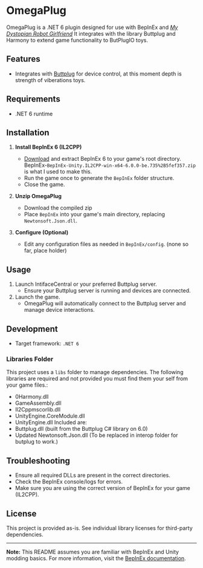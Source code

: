 # OmegaPlug

OmegaPlug is a .NET 6 plugin designed for use with BepInEx and [_My Dystopian Robot Girlfriend_](https://incontinentcell.itch.io/factorial-omega) It integrates with the library Buttplug and Harmony to extend game functionality to ButPlugIO toys.

## Features

- Integrates with [Buttplug](https://buttplug.io/) for device control, at this moment depth is strength of viberations toys.

## Requirements
- .NET 6 runtime

## Installation

1. **Install BepInEx 6 (IL2CPP)** 
   - [Download](https://builds.bepinex.dev/projects/bepinex_be/735/BepInEx-Unity.IL2CPP-win-x64-6.0.0-be.735%2B5fef357.zip) and extract BepInEx 6 to your game's root directory. BepInEx-`BepInEx-Unity.IL2CPP-win-x64-6.0.0-be.735%2B5fef357.zip` is what I used to make this.
   - Run the game once to generate the `BepInEx` folder structure.
   - Close the game.

2. **Unzip OmegaPlug**
   - Download the compiled zip
   - Place `BepInEx` into your game's main directory, replacing `Newtonsoft.Json.dll`.

4. **Configure (Optional)**
   - Edit any configuration files as needed in `BepInEx/config`. (none so far, place holder)

## Usage

1. Launch IntifaceCentral or your preferred Buttplug server.
   - Ensure your Buttplug server is running and devices are connected.
2. Launch the game.
   - OmegaPlug will automatically connect to the Buttplug server and manage device interactions.

## Development
- Target framework: `.NET 6`

### Libraries Folder
This project uses a `libs` folder to manage dependencies. The following libraries are required and not provided you must find them your self from your game files.:
- 0Harmony.dll
- GameAssembly.dll
- Il2Cppmscorlib.dll
- UnityEngine.CoreModule.dll
- UnityEngine.dll
Included are:
- Buttplug.dll (built from the Buttplug C# library on 6.0)
- Updated Newtonsoft.Json.dll (To be replaced in interop folder for butplug to work.)

## Troubleshooting

- Ensure all required DLLs are present in the correct directories.
- Check the BepInEx console/logs for errors.
- Make sure you are using the correct version of BepInEx for your game (IL2CPP).

## License

This project is provided as-is. See individual library licenses for third-party dependencies.

---

**Note:** This README assumes you are familiar with BepInEx and Unity modding basics. For more information, visit the [BepInEx documentation](https://docs.bepinex.dev/).
